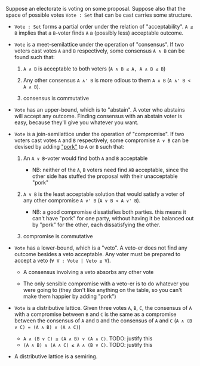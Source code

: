 Suppose an electorate is voting on some proposal. Suppose also that the space of possible votes `Vote : Set` that can be cast carries some structure.

- `Vote : Set` forms a partial order under the relation of "acceptability". `A ≤ B` implies that a `B`-voter finds `A` a (possibly less) acceptable outcome.

- `Vote` is a meet-semilattice under the operation of "consensus". If two voters cast votes `A` and `B` respectively, some consensus `A ∧ B` can be found such that:

  1. `A ∧ B` is acceptable to both voters (`A ∧ B ≤ A, A ∧ B ≤ B`)

  2. Any other consensus `A ∧' B` is more odious to them `A ∧ B` (`A ∧' B < A ∧ B`).

  3. consensus is commutative

- `Vote` has an upper-bound, which is to "abstain". A voter who abstains will accept any outcome. Finding consensus with an abstain voter is easy, because they'll give you whatever you want.

- `Vote` is a join-semilattice under the operation of "compromise". If two voters cast votes `A` and `B` respectively, some compromise `A ∨ B` can be devised by adding ["pork"](https://en.wikipedia.org/wiki/Pork_barrel) to `A` or `B` such that:

  1. An `A ∨ B`-voter would find both `A` and `B` acceptable
     - NB: neither of the `A`, `B` voters need find `AB` acceptable, since the other side has stuffed the proposal with their unacceptable "pork"

  2. `A ∨ B` is the least acceptable solution that would satisfy a voter of any other compromise `A ∨' B` (`A ∨ B < A ∨' B`).
     - NB: a good compromise dissatisfies both parties. this means it can't have "pork" for one party, without having it be balanced out by "pork" for the other, each dissatisfying the other.

  3. compromise is commutative

- `Vote` has a lower-bound, which is a "veto". A veto-er does not find any outcome besides a veto acceptable. Any voter must be prepared to accept a veto (`∀ V : Vote | Veto ≤ V`).

  - A consensus involving a veto absorbs any other vote

  - The only sensible compromise with a veto-er is to do whatever you were going to (they don't like anything on the table, so you can't make them happier by adding "pork")

- `Vote` is a distributive lattice. Given three votes `A`, `B`, `C`, the consensus of `A` with a compromise between `B` and `C` is the same as a compromise between the consensus of `A` and `B` and the consensus of `A` and `C` (`A ∧ (B ∨ C) = (A ∧ B) ∨ (A ∧ C)`)

  - `A ∧ (B ∨ C) ≤ (A ∧ B) ∨ (A ∧ C)`. TODO: justify this
  - `(A ∧ B) ∨ (A ∧ C) ≤ A ∧ (B ∨ C)`. TODO: justify this

- A distributive lattice is a semiring.
